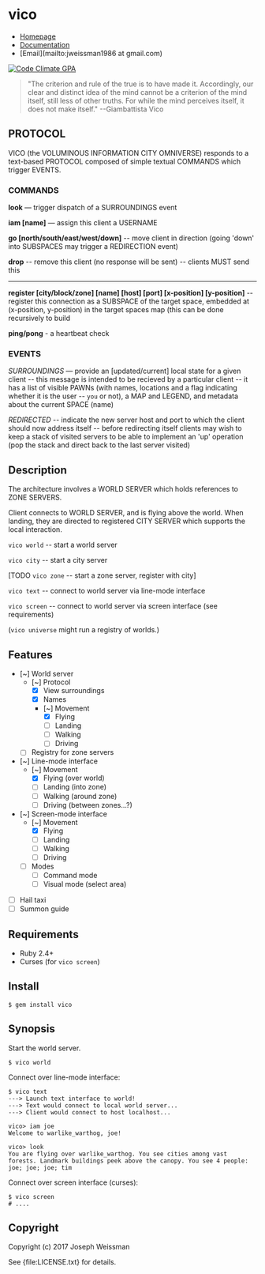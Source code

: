 # vico

* [Homepage](https://rubygems.org/gems/vico)
* [Documentation](http://rubydoc.info/gems/vico/frames)
* [Email](mailto:jweissman1986 at gmail.com)

[![Code Climate GPA](https://codeclimate.com/github/jweissman/vico/badges/gpa.svg)](https://codeclimate.com/github/jweissman/vico)

> "The criterion and rule of the true is to have made it. Accordingly, our clear and distinct idea of the mind cannot be a criterion of the mind itself, still less of other truths. For while the mind perceives itself, it does not make itself." --Giambattista Vico

## PROTOCOL

VICO (the VOLUMINOUS INFORMATION CITY OMNIVERSE) responds to a text-based PROTOCOL composed of simple textual COMMANDS which trigger EVENTS.

### COMMANDS

**look** — trigger dispatch of a SURROUNDINGS event

**iam [name]** — assign this client a USERNAME

**go [north/south/east/west/down]** -- move client in direction (going 'down' into SUBSPACES may trigger a REDIRECTION event)

**drop** -- remove this client (no response will be sent) -- clients MUST send this

---

**register [city/block/zone] [name] [host] [port] [x-position] [y-position]** -- register this connection as a SUBSPACE of the target space, embedded at (x-position, y-position) in the target spaces map (this can be done recursively to build

**ping/pong** - a heartbeat check

### EVENTS

*SURROUNDINGS* — provide an [updated/current] local state for a given client -- this message is intended to be recieved by a particular client -- it has a list of visible PAWNs (with names, locations and a flag indicating whether it is the user -- `you` or not), a MAP and LEGEND, and metadata about the current SPACE (name)

*REDIRECTED* -- indicate the new server host and port to which the client should now address itself -- before redirecting itself clients may wish to keep a stack of visited servers to be able to implement an 'up' operation (pop the stack and direct back to the last server visited)

## Description

The architecture involves a WORLD SERVER which holds references to ZONE SERVERS.

Client connects to WORLD SERVER, and is flying above the world. When landing, they are directed to registered CITY SERVER which supports the local interaction.

`vico world` -- start a world server

`vico city` -- start a city server

[TODO `vico zone` -- start a zone server, register with city]

`vico text` -- connect to world server via line-mode interface

`vico screen` -- connect to world server via screen interface (see requirements)

(`vico universe` might run a registry of worlds.)

## Features

  - [~] World server
    - [~] Protocol
      - [x] View surroundings
      - [x] Names
      - [~] Movement
        - [x] Flying
        - [ ] Landing
        - [ ] Walking
        - [ ] Driving
    - [ ] Registry for zone servers
  - [~] Line-mode interface
    - [~] Movement
      - [x] Flying (over world)
      - [ ] Landing (into zone)
      - [ ] Walking (around zone)
      - [ ] Driving (between zones...?)
  - [~] Screen-mode interface
    - [~] Movement
      - [x] Flying
      - [ ] Landing
      - [ ] Walking
      - [ ] Driving
    - [ ] Modes
      - [ ] Command mode
      - [ ] Visual mode (select area)
  - [ ] Hail taxi
  - [ ] Summon guide

## Requirements

  - Ruby 2.4+
  - Curses (for `vico screen`)

## Install

    $ gem install vico

## Synopsis

Start the world server.

    $ vico world

Connect over line-mode interface:

    $ vico text
    ---> Launch text interface to world!
    ---> Text would connect to local world server...
    ---> Client would connect to host localhost...

    vico> iam joe
    Welcome to warlike_warthog, joe!

    vico> look
    You are flying over warlike_warthog. You see cities among vast forests. Landmark buildings peek above the canopy. You see 4 people: joe; joe; joe; tim

Connect over screen interface (curses):

    $ vico screen
    # ....

## Copyright

Copyright (c) 2017 Joseph Weissman

See {file:LICENSE.txt} for details.
